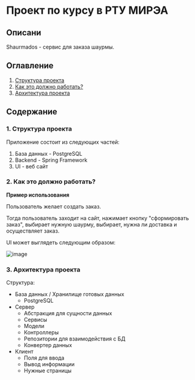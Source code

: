 # Проект по курсу в РТУ МИРЭА
## Описани
Shaurmados - сервис для заказа шаурмы.

## Оглавление
1. [Структура проекта](#ref1)
1. [Как это должно работать?](#ref2)
1. [Архитектура проекта](#ref3)
## Содержание

### <a name="ref1"></a> 1. Структура проекта

Приложение состоит из следующих частей:
1. База данных - PostgreSQL
2. Backend - Spring Framework
3. UI - веб сайт

### <a name="ref2"></a> 2. Как это должно работать?


**Пример использования**

Пользователь желает создать заказ.

Тогда пользователь заходит на сайт, нажимает кнопку "сформировать заказ", выбирает нужную шаурму, выбирает, нужна ли доставка и осуществляет заказ. 

UI может выглядеть следующим образом:

![image](https://user-images.githubusercontent.com/90835505/172934601-547bd201-13a3-499b-afa7-e83aa5fbc6e9.png)


### <a name="ref3"></a> 3. Архитектура проекта

Структура:
- База данных / Хранилище готовых данных
  - PostgreSQL
- Сервер
  - Абстракция для сущности данных
  - Сервисы
  - Модели
  - Контроллеры
  - Репозитории для взаимодействия с БД
  - Конвертер данных
- Клиент
  - Поля для ввода
  - Вывод информации
  - Нужные страницы
